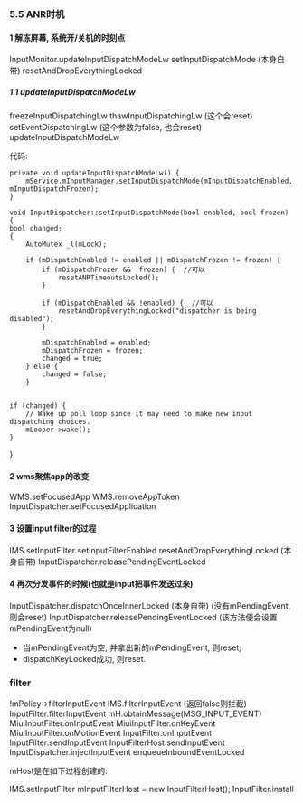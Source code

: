 ### 5.5 ANR时机


#### 1 解冻屏幕, 系统开/关机的时刻点

InputMonitor.updateInputDispatchModeLw
    setInputDispatchMode (本身自带)
        resetAndDropEverythingLocked
        
##### 1.1 updateInputDispatchModeLw

freezeInputDispatchingLw
thawInputDispatchingLw (这个会reset)
setEventDispatchingLw (这个参数为false, 也会reset)
    updateInputDispatchModeLw

代码:

    private void updateInputDispatchModeLw() {
        mService.mInputManager.setInputDispatchMode(mInputDispatchEnabled, mInputDispatchFrozen);
    }
    
    void InputDispatcher::setInputDispatchMode(bool enabled, bool frozen) {
    bool changed;
    { 
        AutoMutex _l(mLock);

        if (mDispatchEnabled != enabled || mDispatchFrozen != frozen) {
            if (mDispatchFrozen && !frozen) {  //可以
                resetANRTimeoutsLocked();
            }

            if (mDispatchEnabled && !enabled) {  //可以
                resetAndDropEverythingLocked("dispatcher is being disabled");
            }

            mDispatchEnabled = enabled;
            mDispatchFrozen = frozen;
            changed = true;
        } else {
            changed = false;
        }


    if (changed) {
        // Wake up poll loop since it may need to make new input dispatching choices.
        mLooper->wake();
    }
}

#### 2 wms聚焦app的改变

WMS.setFocusedApp
WMS.removeAppToken
    InputDispatcher.setFocusedApplication
    
#### 3 设置input filter的过程
IMS.setInputFilter
    setInputFilterEnabled
        resetAndDropEverythingLocked (本身自带)
            InputDispatcher.releasePendingEventLocked

#### 4 再次分发事件的时候(也就是input把事件发送过来)

InputDispatcher.dispatchOnceInnerLocked (本身自带)  (没有mPendingEvent,则会reset)
    InputDispatcher.releasePendingEventLocked (该方法便会设置mPendingEvent为null)

- 当mPendingEvent为空, 并拿出新的mPendingEvent, 则reset;
- dispatchKeyLocked成功, 则reset.


### filter

!mPolicy->filterInputEvent
    IMS.filterInputEvent (返回false则拦截)
        InputFilter.filterInputEvent
             mH.obtainMessage(MSG_INPUT_EVENT) 
                 MiuiInputFilter.onInputEvent
                     MiuiInputFilter.onKeyEvent
                     MiuiInputFilter.onMotionEvent
                     InputFilter.onInputEvent
                         InputFilter.sendInputEvent
                             InputFilterHost.sendInputEvent
                                InputDispatcher.injectInputEvent
                                     enqueueInboundEventLocked
                                
                             

mHost是在如下过程创建的:  

IMS.setInputFilter
    mInputFilterHost = new InputFilterHost();
    InputFilter.install